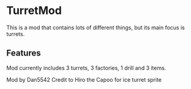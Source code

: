 # TurretMod
This is a mod that contains lots of different things, but its main focus is turrets.

## Features

Mod currently includes 3 turrets, 3 factories, 1 drill and 3 items.

Mod by Dan5542
Credit to Hiro the Capoo for ice turret sprite
